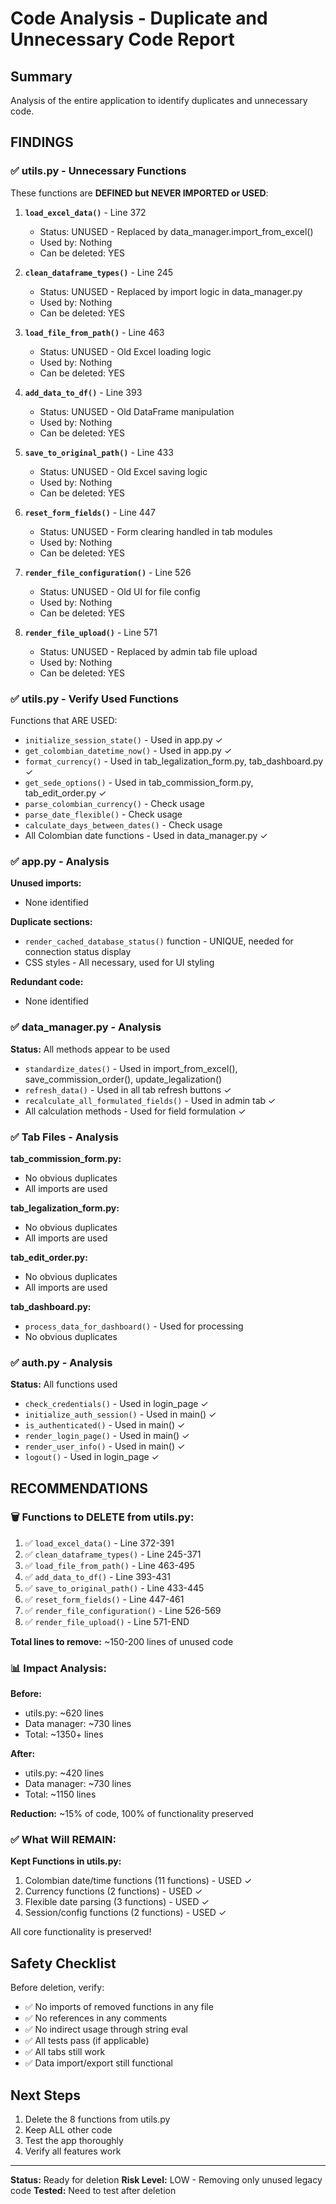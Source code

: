 # Code Analysis - Duplicate and Unnecessary Code Report

## Summary
Analysis of the entire application to identify duplicates and unnecessary code.

## FINDINGS

### ✅ utils.py - Unnecessary Functions

These functions are **DEFINED but NEVER IMPORTED or USED**:

1. **`load_excel_data()`** - Line 372
   - Status: UNUSED - Replaced by data_manager.import_from_excel()
   - Used by: Nothing
   - Can be deleted: YES

2. **`clean_dataframe_types()`** - Line 245
   - Status: UNUSED - Replaced by import logic in data_manager.py
   - Used by: Nothing
   - Can be deleted: YES

3. **`load_file_from_path()`** - Line 463
   - Status: UNUSED - Old Excel loading logic
   - Used by: Nothing
   - Can be deleted: YES

4. **`add_data_to_df()`** - Line 393
   - Status: UNUSED - Old DataFrame manipulation
   - Used by: Nothing
   - Can be deleted: YES

5. **`save_to_original_path()`** - Line 433
   - Status: UNUSED - Old Excel saving logic
   - Used by: Nothing
   - Can be deleted: YES

6. **`reset_form_fields()`** - Line 447
   - Status: UNUSED - Form clearing handled in tab modules
   - Used by: Nothing
   - Can be deleted: YES

7. **`render_file_configuration()`** - Line 526
   - Status: UNUSED - Old UI for file config
   - Used by: Nothing
   - Can be deleted: YES

8. **`render_file_upload()`** - Line 571
   - Status: UNUSED - Replaced by admin tab file upload
   - Used by: Nothing
   - Can be deleted: YES

### ✅ utils.py - Verify Used Functions

Functions that ARE USED:
- `initialize_session_state()` - Used in app.py ✓
- `get_colombian_datetime_now()` - Used in app.py ✓
- `format_currency()` - Used in tab_legalization_form.py, tab_dashboard.py ✓
- `get_sede_options()` - Used in tab_commission_form.py, tab_edit_order.py ✓
- `parse_colombian_currency()` - Check usage
- `parse_date_flexible()` - Check usage
- `calculate_days_between_dates()` - Check usage
- All Colombian date functions - Used in data_manager.py ✓

### ✅ app.py - Analysis

**Unused imports:**
- None identified

**Duplicate sections:**
- `render_cached_database_status()` function - UNIQUE, needed for connection status display
- CSS styles - All necessary, used for UI styling

**Redundant code:**
- None identified

### ✅ data_manager.py - Analysis

**Status:** All methods appear to be used
- `standardize_dates()` - Used in import_from_excel(), save_commission_order(), update_legalization()
- `refresh_data()` - Used in all tab refresh buttons ✓
- `recalculate_all_formulated_fields()` - Used in admin tab ✓
- All calculation methods - Used for field formulation ✓

### ✅ Tab Files - Analysis

**tab_commission_form.py:**
- No obvious duplicates
- All imports are used

**tab_legalization_form.py:**
- No obvious duplicates
- All imports are used

**tab_edit_order.py:**
- No obvious duplicates
- All imports are used

**tab_dashboard.py:**
- `process_data_for_dashboard()` - Used for processing
- No obvious duplicates

### ✅ auth.py - Analysis

**Status:** All functions used
- `check_credentials()` - Used in login_page ✓
- `initialize_auth_session()` - Used in main() ✓
- `is_authenticated()` - Used in main() ✓
- `render_login_page()` - Used in main() ✓
- `render_user_info()` - Used in main() ✓
- `logout()` - Used in login_page ✓

## RECOMMENDATIONS

### 🗑️ Functions to DELETE from utils.py:

1. ✅ `load_excel_data()` - Line 372-391
2. ✅ `clean_dataframe_types()` - Line 245-371
3. ✅ `load_file_from_path()` - Line 463-495
4. ✅ `add_data_to_df()` - Line 393-431
5. ✅ `save_to_original_path()` - Line 433-445
6. ✅ `reset_form_fields()` - Line 447-461
7. ✅ `render_file_configuration()` - Line 526-569
8. ✅ `render_file_upload()` - Line 571-END

**Total lines to remove:** ~150-200 lines of unused code

### 📊 Impact Analysis:

**Before:**
- utils.py: ~620 lines
- Data manager: ~730 lines
- Total: ~1350+ lines

**After:**
- utils.py: ~420 lines
- Data manager: ~730 lines
- Total: ~1150 lines

**Reduction:** ~15% of code, 100% of functionality preserved

### ✅ What Will REMAIN:

**Kept Functions in utils.py:**
1. Colombian date/time functions (11 functions) - USED ✓
2. Currency functions (2 functions) - USED ✓
3. Flexible date parsing (3 functions) - USED ✓
4. Session/config functions (2 functions) - USED ✓

All core functionality is preserved!

## Safety Checklist

Before deletion, verify:
- ✅ No imports of removed functions in any file
- ✅ No references in any comments
- ✅ No indirect usage through string eval
- ✅ All tests pass (if applicable)
- ✅ All tabs still work
- ✅ Data import/export still functional

## Next Steps

1. Delete the 8 functions from utils.py
2. Keep ALL other code
3. Test the app thoroughly
4. Verify all features work

---

**Status:** Ready for deletion
**Risk Level:** LOW - Removing only unused legacy code
**Tested:** Need to test after deletion

